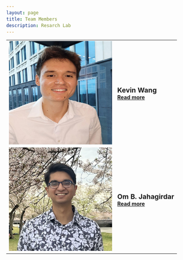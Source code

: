 ```yaml
---
layout: page
title: Team Members
description: Resarch Lab
---
```



<table class="wide">

<tr>
  <td class="left">
      <a href="publpics/KW.html">
        <img src="publpics/KW.png" width="275" height="275" alt="Kevin Wang" title="Kevin Wang"/>
    </a>
  </td>
  <td class="right">
  <font size="4.5" >
 <b> Kevin Wang</b> <br>
 </font>
 <a href="publpics/KW.html"> <b>Read more</b></a>
  </td>
 </tr>



<tr>
  <td class="left">
      <a href="publpics/OBJ.html">
        <img src="publpics/OJB.png" width="275" height="275" alt="Om" title="Om Jahagirdar"/>
    </a>
  </td>
  <td class="right">
  <font size="4.5" >
 <b> Om B. Jahagirdar </b> <br>
 </font>
 <a href="publpics/OBJ.html"> <b>Read more</b></a>
  </td>
 </tr>
 




